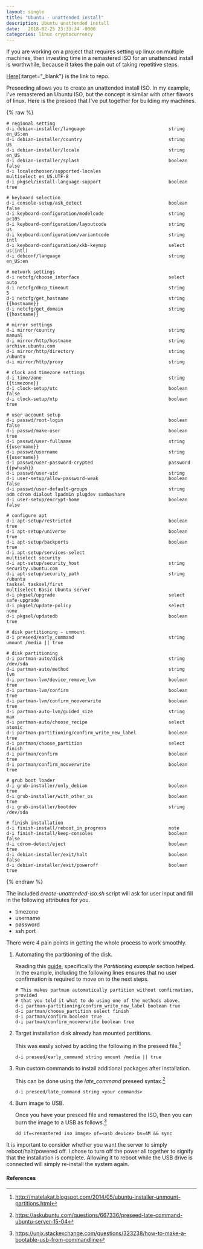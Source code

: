 ```yaml
---
layout: single
title: "Ubuntu - unattended install"
description: Ubuntu unattended install
date:   2018-02-25 23:33:34 -0000
categories: linux cryptocurrency
---
```


If you are working on a project that requires setting up linux on multiple machines, then investing time in a remastered ISO for an unattended install is worthwhile, because it takes the pain out of taking repetitive steps.

[Here](https://github.com/ki1cx/ubuntu-unattended){:target="_blank"} is the link to repo.

Preseeding allows you to create an unattended install ISO. In my example, I've remastered an Ubuntu ISO, but the concept is similar with other flavors of linux. Here is the preseed that I've put together for building my machines.

{% raw %}
```
# regional setting
d-i debian-installer/language                               string      en_US:en
d-i debian-installer/country                                string      US
d-i debian-installer/locale                                 string      en_US
d-i debian-installer/splash                                 boolean     false
d-i localechooser/supported-locales                         multiselect en_US.UTF-8
d-i pkgsel/install-language-support                         boolean     true

# keyboard selection
d-i console-setup/ask_detect                                boolean     false
d-i keyboard-configuration/modelcode                        string      pc105
d-i keyboard-configuration/layoutcode                       string      us
d-i keyboard-configuration/variantcode                      string      intl
d-i keyboard-configuration/xkb-keymap                       select      us(intl)
d-i debconf/language                                        string      en_US:en

# network settings
d-i netcfg/choose_interface                                 select      auto
d-i netcfg/dhcp_timeout                                     string      5
d-i netcfg/get_hostname                                     string      {{hostname}}
d-i netcfg/get_domain                                       string      {{hostname}}

# mirror settings
d-i mirror/country                                          string      manual
d-i mirror/http/hostname                                    string      archive.ubuntu.com
d-i mirror/http/directory                                   string      /ubuntu
d-i mirror/http/proxy                                       string

# clock and timezone settings
d-i time/zone                                               string      {{timezone}}
d-i clock-setup/utc                                         boolean     false
d-i clock-setup/ntp                                         boolean     true

# user account setup
d-i passwd/root-login                                       boolean     false
d-i passwd/make-user                                        boolean     true
d-i passwd/user-fullname                                    string      {{username}}
d-i passwd/username                                         string      {{username}}
d-i passwd/user-password-crypted                            password    {{pwhash}}
d-i passwd/user-uid                                         string
d-i user-setup/allow-password-weak                          boolean     false
d-i passwd/user-default-groups                              string      adm cdrom dialout lpadmin plugdev sambashare
d-i user-setup/encrypt-home                                 boolean     false

# configure apt
d-i apt-setup/restricted                                    boolean     true
d-i apt-setup/universe                                      boolean     true
d-i apt-setup/backports                                     boolean     true
d-i apt-setup/services-select                               multiselect security
d-i apt-setup/security_host                                 string      security.ubuntu.com
d-i apt-setup/security_path                                 string      /ubuntu
tasksel tasksel/first                                       multiselect Basic Ubuntu server
d-i pkgsel/upgrade                                          select      safe-upgrade
d-i pkgsel/update-policy                                    select      none
d-i pkgsel/updatedb                                         boolean     true

# disk partitioning - unmount
d-i preseed/early_command                                   string      umount /media || true

# disk partitioning
d-i partman-auto/disk                                       string      /dev/sda
d-i partman-auto/method                                     string      lvm
d-i partman-lvm/device_remove_lvm                           boolean     true
d-i partman-lvm/confirm                                     boolean     true
d-i partman-lvm/confirm_nooverwrite                         boolean     true
d-i partman-auto-lvm/guided_size                            string      max
d-i partman-auto/choose_recipe                              select      atomic
d-i partman-partitioning/confirm_write_new_label            boolean     true
d-i partman/choose_partition                                select      finish
d-i partman/confirm                                         boolean     true
d-i partman/confirm_nooverwrite                             boolean     true

# grub boot loader
d-i grub-installer/only_debian                              boolean     true
d-i grub-installer/with_other_os                            boolean     true
d-i grub-installer/bootdev                                  string      /dev/sda

# finish installation
d-i finish-install/reboot_in_progress                       note
d-i finish-install/keep-consoles                            boolean     false
d-i cdrom-detect/eject                                      boolean     true
d-i debian-installer/exit/halt                              boolean     false
d-i debian-installer/exit/poweroff                          boolean     true

```
{% endraw %}

The included _create-unattended-iso.sh_ script will ask for user input and fill in the following attributes for you.
 
* timezone
* username
* password
* ssh port

There were 4 pain points in getting the whole process to work smoothly.

1. Automating the partitioning of the disk. 

    Reading this [guide](https://help.ubuntu.com/16.04/installation-guide/i386/apbs04.html), specifically the _Partitioning example_ section helped. In the example, including the following lines ensures that no user confirmation is required to move on to the next steps.

    ```
    # This makes partman automatically partition without confirmation, provided
    # that you told it what to do using one of the methods above.
    d-i partman-partitioning/confirm_write_new_label boolean true
    d-i partman/choose_partition select finish
    d-i partman/confirm boolean true
    d-i partman/confirm_nooverwrite boolean true
    ```

2. Target installation disk already has mounted partitions. 

    This was easily solved by adding the following in the preseed file.[^1]

    ```
    d-i preseed/early_command string umount /media || true
    ```
   
3. Run custom commands to install additional packages after installation.

    This can be done using the _late_command_ preseed syntax.[^3]

    ```
    d-i preseed/late_command string <your commands>
    ```
    
4. Burn image to USB.

    Once you have your preseed file and remastered the ISO, then you can burn the image to a USB as follows.[^2]

    ```
    dd if=<remastered iso image> of=<usb device> bs=4M && sync
    ```
    
It is important to consider whether you want the server to simply reboot/halt/powered off. I chose to turn off the power all together to signify that the installation is complete. Allowing it to reboot while the USB drive is connected will simply re-install the system again.

#### References

[^1]: http://matelakat.blogspot.com/2014/05/ubuntu-installer-unmount-partitions.html
[^2]: https://unix.stackexchange.com/questions/323238/how-to-make-a-bootable-usb-from-commandline
[^3]: https://askubuntu.com/questions/667336/preseed-late-command-ubuntu-server-15-04

